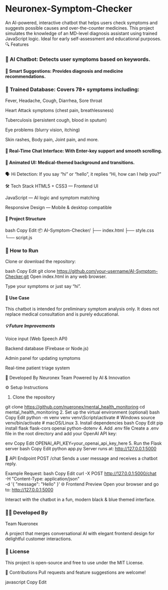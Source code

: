 # Neuronex-Symptom-Checker
An AI-powered, interactive chatbot that helps users check symptoms and suggests possible causes and over-the-counter medicines. This project simulates the knowledge of an MD-level diagnosis assistant using trained JavaScript logic. Ideal for early self-assessment and educational purposes.
🔍 Features
### 🤖 AI Chatbot: Detects user symptoms based on keywords.

#### 💊 Smart Suggestions: Provides diagnosis and medicine recommendations.

### 🧠 Trained Database: Covers 78+ symptoms including:

Fever, Headache, Cough, Diarrhea, Sore throat

Heart Attack symptoms (chest pain, breathlessness)

Tuberculosis (persistent cough, blood in sputum)

Eye problems (blurry vision, itching)

Skin rashes, Body pain, Joint pain, and more.

#### 💬 Real-Time Chat Interface: With Enter-key support and smooth scrolling.

#### 🎨 Animated UI: Medical-themed background and transitions.

🗣️ Hi Detection: If you say “hi” or “hello”, it replies “Hi, how can I help you?”

🛠️ Tech Stack
HTML5 + CSS3 — Frontend UI

JavaScript — AI logic and symptom matching

Responsive Design — Mobile & desktop compatible

#### 📁 Project Structure
bash
Copy
Edit
📦 AI-Symptom-Checker/
├── index.html
├── style.css
└── script.js


### 🚀 How to Run
Clone or download the repository:

bash
Copy
Edit
git clone https://github.com/your-username/AI-Symptom-Checker.git
Open index.html in any web browser.

Type your symptoms or just say “hi”.


#### 📌 Use Case
This chatbot is intended for preliminary symptom analysis only. It does not replace medical consultation and is purely educational.

##### 💡 Future Improvements
Voice input (Web Speech API)

Backend database (Firebase or Node.js)

Admin panel for updating symptoms

Real-time patient triage system

🙌 Developed By
Neuronex Team
Powered by AI & Innovation


⚙️ Setup Instructions
1. Clone the repository

git clone https://github.com/nueronex/mental_health_monitoring
cd mental_health_monitoring
2. Set up the virtual environment (optional)
bash
Copy
Edit
python -m venv venv
venv\Scripts\activate     # Windows
source venv/bin/activate  # macOS/Linux
3. Install dependencies
bash
Copy
Edit
pip install flask flask-cors openai python-dotenv
4. Add .env file
Create a .env file in the root directory and add your OpenAI API key:

env
Copy
Edit
OPENAI_API_KEY=your_openai_api_key_here
5. Run the Flask server
bash
Copy
Edit
python app.py
Server runs at: http://127.0.0.1:5000

📡 API Endpoint
POST /chat
Sends a user message and receives a chatbot reply.

Example Request:
bash
Copy
Edit
curl -X POST http://127.0.0.1:5000/chat \
  -H "Content-Type: application/json" \
  -d '{ "message": "Hello" }'
🌐 Frontend Preview
Open your browser and go to: http://127.0.0.1:5000

Interact with the chatbot in a fun, modern black & blue themed interface.

### 👨‍💻 Developed By
Team Nueronex

A project that merges conversational AI with elegant frontend design for delightful customer interactions.

### 📄 License
This project is open-source and free to use under the MIT License.

🙌 Contributions
Pull requests and feature suggestions are welcome!

javascript
Copy
Edit
   
